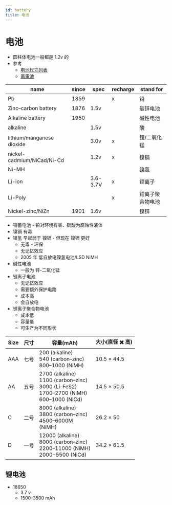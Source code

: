 ```yaml
---
id: battery
title: 电池
---
```


# 电池

- 圆柱体电池一般都是 1.2v 的
- 参考
  - [电池尺寸列表](https://en.wikipedia.org/wiki/List_of_battery_sizes)
  - [蓄電池](https://zh.wikipedia.org/wiki/蓄電池)

| name                       | since | spec     | recharge | stand for        |
| -------------------------- | ----- | -------- | -------- | ---------------- |
| Pb                         | 1859  |          | x        | 铅               |
| Zinc–carbon battery        | 1876  | 1.5v     |          | 碳锌电池         |
| Alkaline battery           | 1950  |          |          | 碱性电池         |
| alkaline                   |       | 1.5v     |          | 酸               |
| lithium/manganese dioxide  |       | 3.0v     | x        | 锂/二氧化锰      |
| nickel-cadmium/NiCad/Ni-Cd |       | 1.2v     | x        | 镍镉             |
| Ni-MH                      |       |          |          | 镍氢             |
| Li-ion                     |       | 3.6-3.7V | x        | 锂离子           |
| Li-Poly                    |       |          | x        | 锂离子聚合物电池 |
| Nickel-zinc/NiZn           | 1901      |    1.6v      |          | 镍锌             |

- 铅蓄电池 - 铅对环境有害、硫酸为腐蚀性液体
- 镍镉 有毒
- 镍氢 早起弱于 镍镉 - 但现在 镍镉 更好
  - 无毒 - 环保
  - 无记忆效应
  - 2005 年 低自放电镍氢电池/LSD NiMH
- 碱性电池
  - 一般为 锌-二氧化锰
- 锂离子电池
  - 无记忆效应
  - 需要额外保护电路
  - 成本高
  - 会自放电
- 锂离子聚合物电池
  - 成本低
  - 容量低
  - 可生产为不同形状

| Size | 尺寸 | 容量(mAh)                                                                                          | 大小(直径 ✖️ 高) |
| ---- | ---- | -------------------------------------------------------------------------------------------------- | ---------------- |
| AAA  | 七号 | 200 (alkaline)<br/>540 (carbon–zinc)<br/>800–1000 (NiMH)                                           | 10.5 × 44.5      |
| AA   | 五号 | 2700 (alkaline)<br/>1100 (carbon–zinc)<br/>3000 (Li–FeS2)<br/>1700–2700 (NiMH)<br/>600–1000 (NiCd) | 14.5 × 50.5      |
| C    | 二号 | 8000 (alkaline)<br/>3800 (carbon–zinc)<br/>4500–6000M<br/>(NiMH)                                   | 26.2 × 50        |
| D    | 一号 | 12000 (alkaline)<br/>8000 (carbon–zinc)<br/>2200–11000 (NiMH)<br/>2000-5500 (NiCd)                 | 34.2 × 61.5      |

## 锂电池

- 18650
  - 3.7 v
  - 1500–3500 mAh
